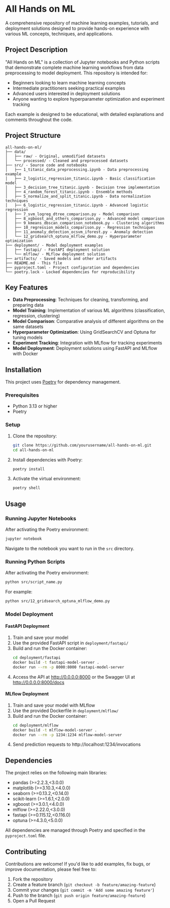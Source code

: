 # All Hands on ML

A comprehensive repository of machine learning examples, tutorials, and deployment solutions designed to provide hands-on experience with various ML concepts, techniques, and applications.

## Project Description

"All Hands on ML" is a collection of Jupyter notebooks and Python scripts that demonstrate complete machine learning workflows from data preprocessing to model deployment. This repository is intended for:

- Beginners looking to learn machine learning concepts
- Intermediate practitioners seeking practical examples
- Advanced users interested in deployment solutions
- Anyone wanting to explore hyperparameter optimization and experiment tracking

Each example is designed to be educational, with detailed explanations and comments throughout the code.

## Project Structure

```
all-hands-on-ml/
├── data/
│   ├── raw/ - Original, unmodified datasets
│   └── processed/ - Cleaned and preprocessed datasets
├── src/ - Source code and notebooks
│   ├── 1_titanic_data_preprocessing.ipynb - Data preprocessing example
│   ├── 2_logistic_regression_titanic.ipynb - Basic classification model
│   ├── 3_decision_tree_titanic.ipynb - Decision tree implementation
│   ├── 4_random_forest_titanic.ipynb - Ensemble methods
│   ├── 5_normalize_and_split_titanic.ipynb - Data normalization techniques
│   ├── 6_logistic_regression_titanic.ipynb - Advanced logistic regression
│   ├── 7_svm_logreg_dtree_comparison.py - Model comparison
│   ├── 8_xgboost_and_others_comparison.py - Advanced model comparison
│   ├── 9_kmeans_dbscan_comparison_notebook.py - Clustering algorithms
│   ├── 10_regression_models_comparison.py - Regression techniques
│   ├── 11_anomaly_detection_ocsvm_iforest.py - Anomaly detection
│   └── 12_gridsearch_optuna_mlflow_demo.py - Hyperparameter optimization
├── deployment/ - Model deployment examples
│   ├── fastapi/ - FastAPI deployment solution
│   └── mlflow/ - MLflow deployment solution
├── artifacts/ - Saved models and other artifacts
├── README.md - This file
├── pyproject.toml - Project configuration and dependencies
└── poetry.lock - Locked dependencies for reproducibility
```

## Key Features

- **Data Preprocessing**: Techniques for cleaning, transforming, and preparing data
- **Model Training**: Implementation of various ML algorithms (classification, regression, clustering)
- **Model Comparison**: Comparative analysis of different algorithms on the same datasets
- **Hyperparameter Optimization**: Using GridSearchCV and Optuna for tuning models
- **Experiment Tracking**: Integration with MLflow for tracking experiments
- **Model Deployment**: Deployment solutions using FastAPI and MLflow with Docker

## Installation

This project uses [Poetry](https://python-poetry.org/) for dependency management.

### Prerequisites

- Python 3.13 or higher
- Poetry

### Setup

1. Clone the repository:
   ```bash
   git clone https://github.com/yourusername/all-hands-on-ml.git
   cd all-hands-on-ml
   ```

2. Install dependencies with Poetry:
   ```bash
   poetry install
   ```

3. Activate the virtual environment:
   ```bash
   poetry shell
   ```

## Usage

### Running Jupyter Notebooks

After activating the Poetry environment:

```bash
jupyter notebook
```

Navigate to the notebook you want to run in the `src` directory.

### Running Python Scripts

After activating the Poetry environment:

```bash
python src/script_name.py
```

For example:
```bash
python src/12_gridsearch_optuna_mlflow_demo.py
```

### Model Deployment

#### FastAPI Deployment

1. Train and save your model
2. Use the provided FastAPI script in `deployment/fastapi/`
3. Build and run the Docker container:
   ```bash
   cd deployment/fastapi
   docker build -t fastapi-model-server .
   docker run --rm -p 8000:8000 fastapi-model-server
   ```
4. Access the API at http://0.0.0.0:8000 or the Swagger UI at http://0.0.0.0:8000/docs

#### MLflow Deployment

1. Train and save your model with MLflow
2. Use the provided Dockerfile in `deployment/mlflow/`
3. Build and run the Docker container:
   ```bash
   cd deployment/mlflow
   docker build -t mlflow-model-server .
   docker run --rm -p 1234:1234 mlflow-model-server
   ```
4. Send prediction requests to http://localhost:1234/invocations

## Dependencies

The project relies on the following main libraries:
- pandas (>=2.2.3,<3.0.0)
- matplotlib (>=3.10.3,<4.0.0)
- seaborn (>=0.13.2,<0.14.0)
- scikit-learn (>=1.6.1,<2.0.0)
- xgboost (>=3.0.1,<4.0.0)
- mlflow (>=2.22.0,<3.0.0)
- fastapi (>=0.115.12,<0.116.0)
- optuna (>=4.3.0,<5.0.0)

All dependencies are managed through Poetry and specified in the `pyproject.toml` file.

## Contributing

Contributions are welcome! If you'd like to add examples, fix bugs, or improve documentation, please feel free to:

1. Fork the repository
2. Create a feature branch (`git checkout -b feature/amazing-feature`)
3. Commit your changes (`git commit -m 'Add some amazing feature'`)
4. Push to the branch (`git push origin feature/amazing-feature`)
5. Open a Pull Request
